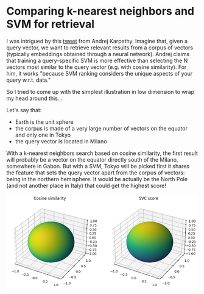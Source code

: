 # Comparing k-nearest neighbors and SVM for retrieval

I was intrigued by this [tweet](https://twitter.com/karpathy/status/1647025230546886658?s=20) from Andrej Karpathy. Imagine that, given a query vector, we want to retrieve relevant results from a corpus of vectors (typically embeddings obtained through a neural network). Andrej claims that training a query-specific SVM is more effective than selecting the N vectors most similar to the query vector (e.g. with cosine similarity). For him, it works "because SVM ranking considers the unique aspects of your query w.r.t. data."

So I tried to come up with the simplest illustration in low dimension to wrap my head around this...

Let's say that:
- Earth is the unit sphere
- the corpus is made of a very large number of vectors on the equator and only one in Tokyo
- the query vector is located in Milano

With a k-nearest neighbors search based on cosine similarity, the first result will probably be a vector on the equator directly south of the Milano, somewhere in Gabon. But with a SVM, Tokyo will be picked first it shares the feature that sets the query vector apart from the corpus of vectors: being in the northern hemisphere. It would be actually be the North Pole (and not another place in Italy) that could get the highest score!

![Illustration](illustration.png)
